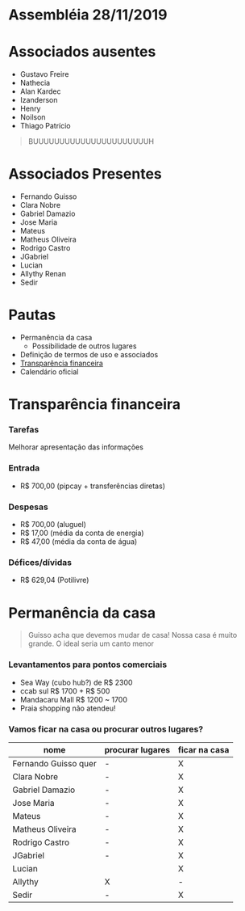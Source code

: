 # Assembléia 28/11/2019

# Associados ausentes
- Gustavo Freire
- Nathecia
- Alan Kardec
- Izanderson
- Henry
- Noilson
- Thiago Patrício

> BUUUUUUUUUUUUUUUUUUUUUUH

# Associados Presentes
- Fernando Guisso
- Clara Nobre
- Gabriel Damazio
- Jose Maria
- Mateus 
- Matheus Oliveira
- Rodrigo Castro
- JGabriel
- Lucian
- Allythy Renan
- Sedir

# Pautas
- Permanência da casa
  - Possibilidade de outros lugares
- Definição de termos de uso e associados
- [Transparência financeira](#transpar%c3%aancia-financeira)
- Calendário oficial

# Transparência financeira
### Tarefas
Melhorar apresentação das informações

### Entrada
- R$ 700,00 (pipcay + transferências diretas)

### Despesas
- R$ 700,00 (aluguel)
- R$ 17,00 (média da conta de energia)
- R$ 47,00 (média da conta de água)

### Défices/dívidas
- R$ 629,04 (Potilivre)

# Permanência da casa
> Guisso acha que devemos mudar de casa!
> Nossa casa é muito grande. O ideal seria um canto menor

### Levantamentos para pontos comerciais
- Sea Way (cubo hub?) de R$ 2300
- ccab sul R$ 1700 + R$ 500
- Mandacaru Mall R$ 1200 ~ 1700
- Praia shopping não atendeu!

### Vamos ficar na casa ou procurar outros lugares?
nome|procurar lugares|ficar na casa
--- | --- | ---
Fernando Guisso quer|-|X
Clara Nobre|-|X
Gabriel Damazio|-|X
Jose Maria|-|X
Mateus|-|X
Matheus Oliveira|-|X
Rodrigo Castro|-|X
JGabriel|-|X
Lucian| |X
Allythy|X|-
Sedir|-|X